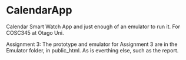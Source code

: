 # CalendarApp
Calendar Smart Watch App and just enough of an emulator to run it. For COSC345 at Otago Uni.

Assignment 3:
The prototype and emulator for Assignment 3 are in the Emulator folder, in public_html.
As is everthing else, such as the report.

